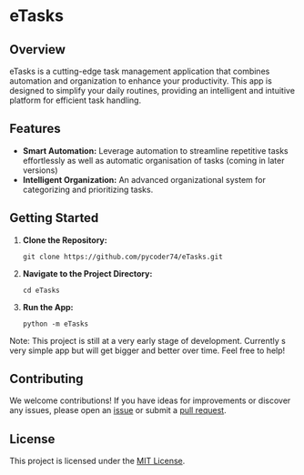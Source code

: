 

# eTasks

## Overview

eTasks is a cutting-edge task management application that combines automation and organization to enhance your productivity. This app is designed to simplify your daily routines, providing an intelligent and intuitive platform for efficient task handling.

## Features

- **Smart Automation:** Leverage automation to streamline repetitive tasks effortlessly as well as automatic organisation of tasks (coming in later versions)
- **Intelligent Organization:** An advanced organizational system for categorizing and prioritizing tasks. 

## Getting Started

1. **Clone the Repository:**
   ```
   git clone https://github.com/pycoder74/eTasks.git
   ```

2. **Navigate to the Project Directory:**
   ```
   cd eTasks
   ```

4. **Run the App:**
   ```
   python -m eTasks
   ```

Note: This project is still at a very early stage of development. Currently s very simple app but will get bigger and better over time. Feel free to help!
## Contributing

We welcome contributions! If you have ideas for improvements or discover any issues, please open an [issue](https://github.com/pycoder74/eTasks/issues) or submit a [pull request](https://github.com/pycoder74/eTasks/pulls).

## License

This project is licensed under the [MIT License](LICENSE.md).

